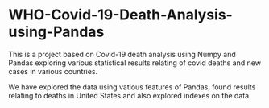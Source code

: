 # WHO-Covid-19-Death-Analysis-using-Pandas
This is a project based on Covid-19 death analysis using Numpy and Pandas exploring various statistical results relating of covid deaths and new cases in various countries.

We have explored the data using vatious features of Pandas, found results relating to deaths in United States and also explored indexes on the data. 
